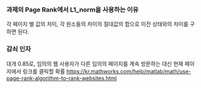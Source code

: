 ### 과제의 Page Rank에서 L1_norm을 사용하는 이유
각 페이지 별 값의 차이, 각 원소들의 차이의 절대값의 합으로 이전 상태와의 차이를 구하면 된다.

### 감쇠 인자
대개 0.85로, 임의의 웹 사용자가 다른 임의의 페이지를 계속 방문하는 대신 현재 페이지에서 링크를 클릭할 확률
https://kr.mathworks.com/help/matlab/math/use-page-rank-algorithm-to-rank-websites.html
